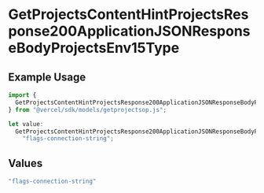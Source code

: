 # GetProjectsContentHintProjectsResponse200ApplicationJSONResponseBodyProjectsEnv15Type

## Example Usage

```typescript
import {
  GetProjectsContentHintProjectsResponse200ApplicationJSONResponseBodyProjectsEnv15Type,
} from "@vercel/sdk/models/getprojectsop.js";

let value:
  GetProjectsContentHintProjectsResponse200ApplicationJSONResponseBodyProjectsEnv15Type =
    "flags-connection-string";
```

## Values

```typescript
"flags-connection-string"
```